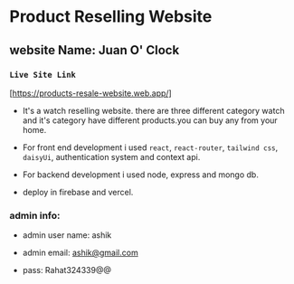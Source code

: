 
# Product Reselling Website

## website Name: Juan O' Clock

### `Live Site Link`
[https://products-resale-website.web.app/]

* It's a watch reselling website. there are three different category watch and it's category have different products.you can buy any from your home.

* For front end development i used `react`, `react-router`, `tailwind css`,` daisyUi`, authentication system and context api.

* For backend development i used node, express and mongo db.

* deploy in firebase and vercel.

### admin info:

* admin user name: ashik
* admin email: ashik@gmail.com

* pass: Rahat324339@@



